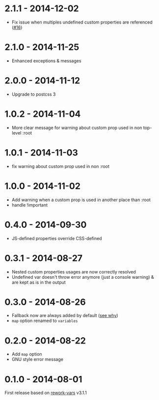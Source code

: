 # 2.1.1 - 2014-12-02

- Fix issue when multiples undefined custom properties are referenced ([#16](https://github.com/postcss/postcss-custom-properties/issues/16))

# 2.1.0 - 2014-11-25

- Enhanced exceptions & messages

# 2.0.0 - 2014-11-12

- Upgrade to postcss 3

# 1.0.2 - 2014-11-04

- More clear message for warning about custom prop used in non top-level :root

# 1.0.1 - 2014-11-03

- fix warning about custom prop used in non :root

# 1.0.0 - 2014-11-02

- Add warning when a custom prop is used in another place than :root
- handle !important

# 0.4.0 - 2014-09-30

- JS-defined properties override CSS-defined

# 0.3.1 - 2014-08-27

- Nested custom properties usages are now correctly resolved
- Undefined var doesn't throw error anymore (just a console warning) & are kept as is in the output

# 0.3.0 - 2014-08-26

- Fallback now are always added by default ([see why](http://www.w3.org/TR/css-variables/#invalid-variables))
- `map` option renamed to `variables`

# 0.2.0 - 2014-08-22

- Add `map` option
- GNU style error message

# 0.1.0 - 2014-08-01

First release based on [rework-vars](https://github.com/reworkcss/rework-vars) v3.1.1
